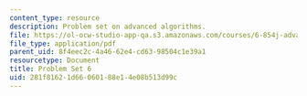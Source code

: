 ```yaml
---
content_type: resource
description: Problem set on advanced algorithms.
file: https://ol-ocw-studio-app-qa.s3.amazonaws.com/courses/6-854j-advanced-algorithms-fall-2008/281f81621d66060188e14e08b513d99c_ps6.pdf
file_type: application/pdf
parent_uid: 8f4eec2c-4a46-62e4-cd63-98504c1e39a1
resourcetype: Document
title: Problem Set 6
uid: 281f8162-1d66-0601-88e1-4e08b513d99c
---
```

